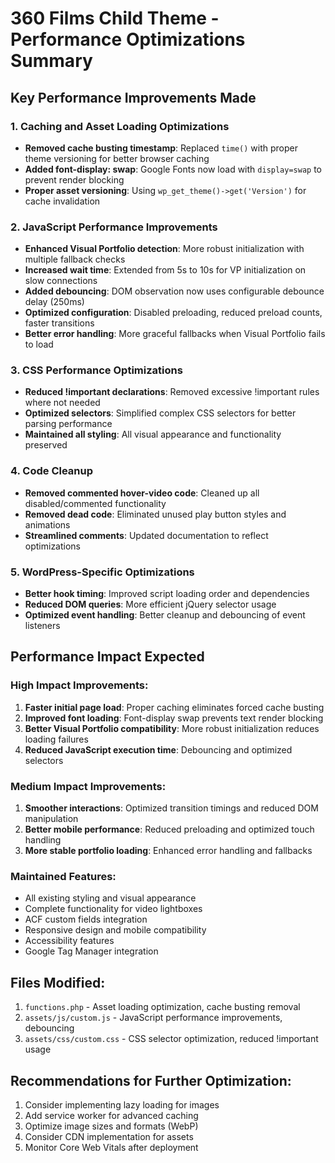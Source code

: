 # 360 Films Child Theme - Performance Optimizations Summary

## Key Performance Improvements Made

### 1. Caching and Asset Loading Optimizations
- **Removed cache busting timestamp**: Replaced `time()` with proper theme versioning for better browser caching
- **Added font-display: swap**: Google Fonts now load with `display=swap` to prevent render blocking
- **Proper asset versioning**: Using `wp_get_theme()->get('Version')` for cache invalidation

### 2. JavaScript Performance Improvements
- **Enhanced Visual Portfolio detection**: More robust initialization with multiple fallback checks
- **Increased wait time**: Extended from 5s to 10s for VP initialization on slow connections
- **Added debouncing**: DOM observation now uses configurable debounce delay (250ms)
- **Optimized configuration**: Disabled preloading, reduced preload counts, faster transitions
- **Better error handling**: More graceful fallbacks when Visual Portfolio fails to load

### 3. CSS Performance Optimizations
- **Reduced !important declarations**: Removed excessive !important rules where not needed
- **Optimized selectors**: Simplified complex CSS selectors for better parsing performance
- **Maintained all styling**: All visual appearance and functionality preserved

### 4. Code Cleanup
- **Removed commented hover-video code**: Cleaned up all disabled/commented functionality
- **Removed dead code**: Eliminated unused play button styles and animations
- **Streamlined comments**: Updated documentation to reflect optimizations

### 5. WordPress-Specific Optimizations
- **Better hook timing**: Improved script loading order and dependencies
- **Reduced DOM queries**: More efficient jQuery selector usage
- **Optimized event handling**: Better cleanup and debouncing of event listeners

## Performance Impact Expected

### High Impact Improvements:
1. **Faster initial page load**: Proper caching eliminates forced cache busting
2. **Improved font loading**: Font-display swap prevents text render blocking
3. **Better Visual Portfolio compatibility**: More robust initialization reduces loading failures
4. **Reduced JavaScript execution time**: Debouncing and optimized selectors

### Medium Impact Improvements:
1. **Smoother interactions**: Optimized transition timings and reduced DOM manipulation
2. **Better mobile performance**: Reduced preloading and optimized touch handling
3. **More stable portfolio loading**: Enhanced error handling and fallbacks

### Maintained Features:
- All existing styling and visual appearance
- Complete functionality for video lightboxes
- ACF custom fields integration
- Responsive design and mobile compatibility
- Accessibility features
- Google Tag Manager integration

## Files Modified:
1. `functions.php` - Asset loading optimization, cache busting removal
2. `assets/js/custom.js` - JavaScript performance improvements, debouncing
3. `assets/css/custom.css` - CSS selector optimization, reduced !important usage

## Recommendations for Further Optimization:
1. Consider implementing lazy loading for images
2. Add service worker for advanced caching
3. Optimize image sizes and formats (WebP)
4. Consider CDN implementation for assets
5. Monitor Core Web Vitals after deployment

